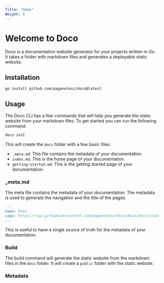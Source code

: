 ```yaml
---
Title: "Home"
Weight: 0
---
```

# Welcome to Doco

Doco is a documentation website generator for your projects written in Go. It takes a folder with markdown files and generates a deployable static website.

## Installation

```sh
go install github.com/paganotoni/doco@latest
```
## Usage

The Doco CLI has a few commands that will help you generate the static website from your markdown files. To get started you can run the following command:

```sh
doco init
```
This will create the `docs` folder with a few basic files:

- `_meta.md`: This file contains the metadata of your documentation. 
- `index.md`: This is the home page of your documentation.
- `getting-started.md`: This is the getting started page of your documentation.

### _meta.md

The meta file contains the metadata of your documentation. The metadata is used to generate the navigation and the title of the pages.

```md
---
Name: Doco
Logo: https://raw.githubusercontent.com/paganotoni/doco/main/docs/assets/logo.png
---
```

This is useful to have a single source of truth for the metadata of your documentation.
### Build
The build command will generate the static website from the markdown files in the `docs` folder. It will create a `public` folder with the static website.

### Metadata


